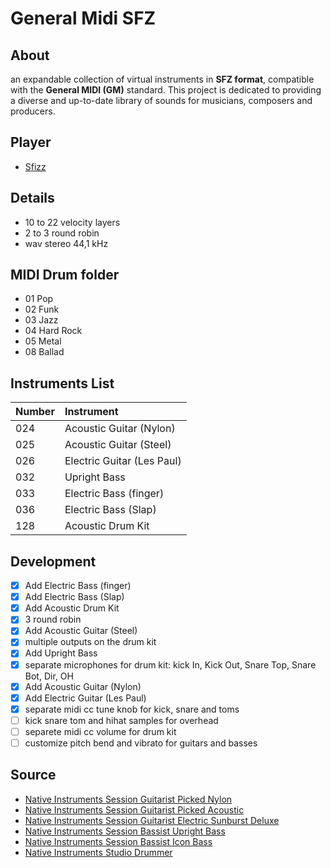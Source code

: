 # General Midi SFZ

## About
an expandable collection of virtual instruments in **SFZ format**, compatible with the **General MIDI (GM)** standard. This project is dedicated to providing a diverse and up-to-date library of sounds for musicians, composers and producers.

## Player
- [Sfizz](https://sfztools.github.io/sfizz/downloads/)

## Details
- 10 to 22 velocity layers
- 2 to 3 round robin
- wav stereo 44,1 kHz

## MIDI Drum folder
- 01 Pop
- 02 Funk
- 03 Jazz
- 04 Hard Rock
- 05 Metal
- 08 Ballad


## Instruments List
|Number|Instrument                |
|:-----|:-------------------------|
|024   |Acoustic Guitar (Nylon)   |
|025   |Acoustic Guitar (Steel)   |
|026   |Electric Guitar (Les Paul)|
|032   |Upright Bass              |
|033   |Electric Bass (finger)    |
|036   |Electric Bass (Slap)      |
|128   |Acoustic Drum Kit         |

## Development
- [x] Add Electric Bass (finger)
- [x] Add Electric Bass (Slap)
- [x] Add Acoustic Drum Kit
- [x] 3 round robin
- [x] Add Acoustic Guitar (Steel)
- [x] multiple outputs on the drum kit
- [x] Add Upright Bass
- [x] separate microphones for drum kit: kick In, Kick Out, Snare Top, Snare Bot, Dir, OH
- [x] Add Acoustic Guitar (Nylon)
- [x] Add Electric Guitar (Les Paul)
- [x] separate midi cc tune knob for kick, snare and toms
- [ ] kick snare tom and hihat samples for overhead
- [ ] separete midi cc volume for drum kit
- [ ] customize pitch bend and vibrato for guitars and basses

## Source
- [Native Instruments Session Guitarist Picked Nylon](https://www.native-instruments.com/en/products/komplete/guitar/session-guitarist-picked-nylon/)
- [Native Instruments Session Guitarist Picked Acoustic](https://www.native-instruments.com/en/products/komplete/guitar/session-guitarist-picked-acoustic/)
- [Native Instruments Session Guitarist Electric Sunburst Deluxe](https://www.native-instruments.com/en/products/komplete/guitar/session-guitarist-electric-sunburst-deluxe/)
- [Native Instruments Session Bassist Upright Bass](https://www.native-instruments.com/en/products/komplete/guitar/session-bassist-upright-bass/)
- [Native Instruments Session Bassist Icon Bass](https://www.native-instruments.com/en/products/komplete/guitar/session-bassist-icon-bass/)
- [Native Instruments Studio Drummer](https://www.native-instruments.com/en/products/komplete/drums/studio-drummer/)
